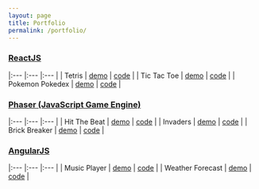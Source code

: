 ```yaml
---
layout: page
title: Portfolio
permalink: /portfolio/
---
```


### [ReactJS](https://facebook.github.io/react/)

|:---	            |:---	|:---	|
|   Tetris      	|   [demo](https://viiqswim.github.io/tetris-redux)	            |   [code](https://github.com/viiqswim/tetris-redux)	    |
|   Tic Tac Toe 	|   [demo](https://viiqswim.github.io/tic-tac-toe-react/demo/)	|   [code](https://github.com/viiqswim/tic-tac-toe-react)	|
|   Pokemon Pokedex	|   [demo](https://viiqswim.github.io/pokedex-react-redux/)	    |   [code](https://github.com/viiqswim/pokedex-react-redux)	|

### [Phaser (JavaScript Game Engine)](http://phaser.io/)

|:---	            |:---	|:---	|
|   Hit The Beat    |   [demo](https://viiqswim.github.io/hit_the_beat)  |   [code](https://github.com/viiqswim/hit_the_beat)	    |
|   Invaders        |   [demo](https://viiqswim.github.io/invaders-phaser/)  |   [code](https://github.com/viiqswim/invaders-phaser)	    |
|   Brick Breaker   |   [demo](https://viiqswim.github.io/brick-breaker-phaser/)  |   [code](https://github.com/viiqswim/brick-breaker-phaser)	    |

### [AngularJS](https://angularjs.org/)

|:---	            |:---	|:---	|
|   Music Player    |   [demo](https://viiqswim.github.io/music-player-angular/public/)  |   [code](https://github.com/viiqswim/music-player-angular)	    |
|   Weather Forecast    |   [demo](https://viiqswim.github.io/weather-app-angular/app/#/forecast)  |   [code](https://github.com/viiqswim/weather-app-angular)	    |
